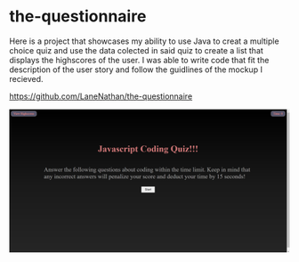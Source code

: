 # the-questionnaire

Here is a project that showcases my ability to use Java to creat a multiple choice quiz and use the data colected in said quiz to create a list that displays the highscores of the user. I was able to write code that fit the description of the user story and follow  the guidlines of the mockup I recieved.

https://github.com/LaneNathan/the-questionnaire

<img src="images\Screenshot 2024-03-10 220036.png"></img>